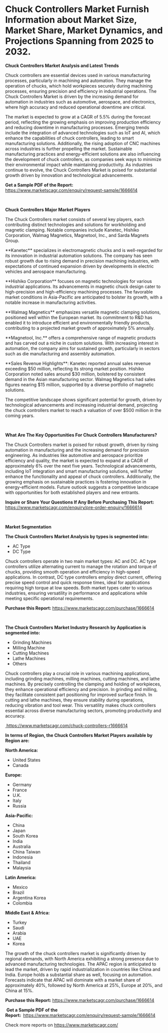 <p><h1>Chuck Controllers Market Furnish Information about Market Size, Market Share, Market Dynamics, and Projections Spanning from 2025 to 2032.</h1></p><p><strong>Chuck Controllers Market Analysis and Latest Trends</strong></p>
<p><p>Chuck controllers are essential devices used in various manufacturing processes, particularly in machining and automation. They manage the operation of chucks, which hold workpieces securely during machining processes, ensuring precision and efficiency in industrial operations. The Chuck Controllers Market is driven by the increasing demand for automation in industries such as automotive, aerospace, and electronics, where high accuracy and reduced operational downtime are critical.</p><p>The market is expected to grow at a CAGR of 5.5% during the forecast period, reflecting the growing emphasis on improving production efficiency and reducing downtime in manufacturing processes. Emerging trends include the integration of advanced technologies such as IoT and AI, which enhance the capabilities of chuck controllers, leading to smart manufacturing solutions. Additionally, the rising adoption of CNC machines across industries is further propelling the market. Sustainable manufacturing practices and energy-efficient solutions are also influencing the development of chuck controllers, as companies seek ways to minimize their environmental impact while maintaining productivity. As industries continue to evolve, the Chuck Controllers Market is poised for substantial growth driven by innovation and technological advancements.</p></p>
<p><strong>Get a Sample PDF of the Report:&nbsp;</strong> <a href="https://www.marketscagr.com/enquiry/request-sample/1666614?utm_campaign=2095&utm_medium=2&utm_source=Github&utm_content=ia&utm_term=08032025&utm_id=chuck-controllers">https://www.marketscagr.com/enquiry/request-sample/1666614</a></p>
<p>&nbsp;</p>
<p><strong>Chuck Controllers Major Market Players</strong></p>
<p><p>The Chuck Controllers market consists of several key players, each contributing distinct technologies and solutions for workholding and magnetic clamping. Notable companies include Kanetec, Hishiko Corporation, Walmag Magnetics, Magnetool, Inc., and Sarda Magnets Group.</p><p>**Kanetec** specializes in electromagnetic chucks and is well-regarded for its innovation in industrial automation solutions. The company has seen robust growth due to rising demand in precision machining industries, with expectations of continued expansion driven by developments in electric vehicles and aerospace manufacturing.</p><p>**Hishiko Corporation** focuses on magnetic technologies for various industrial applications. Its advancements in magnetic chuck design cater to high-precision and high-efficiency machining processes. The favorable market conditions in Asia-Pacific are anticipated to bolster its growth, with a notable increase in manufacturing activities.</p><p>**Walmag Magnetics** emphasizes versatile magnetic clamping solutions, positioned well within the European market. Its commitment to R&D has enabled it to introduce efficient and environmentally friendly products, contributing to a projected market growth of approximately 5% annually.</p><p>**Magnetool, Inc.** offers a comprehensive range of magnetic products and has carved out a niche in custom solutions. With increasing interest in automation, the company aims for sustained growth, particularly in sectors such as die manufacturing and assembly automation.</p><p>**Sales Revenue Highlights**: Kanetec reported annual sales revenue exceeding $50 million, reflecting its strong market position. Hishiko Corporation noted sales around $30 million, bolstered by consistent demand in the Asian manufacturing sector. Walmag Magnetics had sales figures nearing $15 million, supported by a diverse portfolio of magnetic solutions.</p><p>The competitive landscape shows significant potential for growth, driven by technological advancements and increasing industrial demand, projecting the chuck controllers market to reach a valuation of over $500 million in the coming years.</p></p>
<p>&nbsp;</p>
<p><strong>What Are The Key Opportunities For Chuck Controllers Manufacturers?</strong></p>
<p><p>The Chuck Controllers market is poised for robust growth, driven by rising automation in manufacturing and the increasing demand for precision engineering. As industries like automotive and aerospace prioritize efficiency and quality, the market is expected to expand at a CAGR of approximately 6% over the next five years. Technological advancements, including IoT integration and smart manufacturing solutions, will further enhance the functionality and appeal of chuck controllers. Additionally, the growing emphasis on sustainable practices is fostering innovation in energy-efficient models. Future outlook suggests a competitive landscape with opportunities for both established players and new entrants.</p></p>
<p><strong>Inquire or Share Your Questions If Any Before Purchasing This Report:</strong> <a href="https://www.marketscagr.com/enquiry/pre-order-enquiry/1666614?utm_campaign=2095&utm_medium=2&utm_source=Github&utm_content=ia&utm_term=08032025&utm_id=chuck-controllers">https://www.marketscagr.com/enquiry/pre-order-enquiry/1666614</a></p>
<p>&nbsp;</p>
<p><strong>Market Segmentation</strong></p>
<p><strong>The Chuck Controllers Market Analysis by types is segmented into:</strong></p>
<p><ul><li>AC Type</li><li>DC Type</li></ul></p>
<p><p>Chuck controllers operate in two main market types: AC and DC. AC type controllers utilize alternating current to manage the rotation and torque of chucks, providing smooth operation and efficiency in high-speed applications. In contrast, DC type controllers employ direct current, offering precise speed control and quick response times, ideal for applications requiring high torque at low speeds. Both market types cater to various industries, ensuring versatility in performance and applications while meeting specific operational requirements.</p></p>
<p><strong>Purchase this Report:&nbsp;</strong><a href="https://www.marketscagr.com/purchase/1666614?utm_campaign=2095&utm_medium=2&utm_source=Github&utm_content=ia&utm_term=08032025&utm_id=chuck-controllers">https://www.marketscagr.com/purchase/1666614</a></p>
<p>&nbsp;</p>
<p><strong>The Chuck Controllers Market Industry Research by Application is segmented into:</strong></p>
<p><ul><li>Grinding Machines</li><li>Milling Machine</li><li>Cutting Machines</li><li>Lathe Machines</li><li>Others</li></ul></p>
<p><p>Chuck controllers play a crucial role in various machining applications, including grinding machines, milling machines, cutting machines, and lathe machines. By precisely controlling the clamping and holding of workpieces, they enhance operational efficiency and precision. In grinding and milling, they facilitate consistent part positioning for improved surface finish. In cutting and lathe machines, they ensure stability during operations, reducing vibration and tool wear. This versatility makes chuck controllers essential across diverse manufacturing sectors, promoting productivity and accuracy.</p></p>
<p><a href="https://www.marketscagr.com/chuck-controllers-r1666614?utm_campaign=2095&utm_medium=2&utm_source=Github&utm_content=ia&utm_term=08032025&utm_id=chuck-controllers">&nbsp;https://www.marketscagr.com/chuck-controllers-r1666614</a></p>
<p><strong>In terms of Region, the Chuck Controllers Market Players available by Region are:</strong></p>
<p>
    <p> <strong> North America: </strong>
        <ul>
            <li>United States</li>
            <li>Canada</li>
        </ul>
        </p> 
    <p> <strong> Europe: </strong>
        <ul>
            <li>Germany</li>
            <li>France</li>
            <li>U.K.</li>
            <li>Italy</li>
            <li>Russia</li>
        </ul>
        </p> 
    <p> <strong> Asia-Pacific: </strong>
        <ul>
            <li>China</li>
            <li>Japan</li>
            <li>South Korea</li>
            <li>India</li>
            <li>Australia</li>
            <li>China Taiwan</li>
            <li>Indonesia</li>
            <li>Thailand</li>
            <li>Malaysia</li>
        </ul>
        </p> 
    <p> <strong> Latin America: </strong>
        <ul>
            <li>Mexico</li>
            <li>Brazil</li>
            <li>Argentina Korea</li>
            <li>Colombia</li>
        </ul>
        </p> 
    <p> <strong> Middle East & Africa: </strong>
        <ul>
            <li>Turkey</li>
            <li>Saudi</li>
            <li>Arabia</li>
            <li>UAE</li>
            <li>Korea</li>
        </ul>
    </p>
    </p>
<p><p>The growth of the chuck controllers market is significantly driven by regional demands, with North America exhibiting a strong presence due to advanced manufacturing technologies. The APAC region is anticipated to lead the market, driven by rapid industrialization in countries like China and India. Europe holds a substantial share as well, focusing on automation. Forecasts indicate that APAC will dominate with a market share of approximately 40%, followed by North America at 25%, Europe at 20%, and China at 15%.</p></p>
<p><strong>Purchase this Report: </strong><a href="https://www.marketscagr.com/purchase/1666614?utm_campaign=2095&utm_medium=2&utm_source=Github&utm_content=ia&utm_term=08032025&utm_id=chuck-controllers">https://www.marketscagr.com/purchase/1666614</a></p>
<p>&nbsp;<strong>Get a Sample PDF of the Report:&nbsp;&nbsp;</strong><a href="https://www.marketscagr.com/enquiry/request-sample/1666614?utm_campaign=2095&utm_medium=2&utm_source=Github&utm_content=ia&utm_term=08032025&utm_id=chuck-controllers">https://www.marketscagr.com/enquiry/request-sample/1666614</a></p>
<p><strong></strong></p>
<p>Check more reports on <a href="https://www.marketscagr.com/?utm_campaign=2095&utm_medium=2&utm_source=Github&utm_content=ia&utm_term=08032025&utm_id=chuck-controllers">https://www.marketscagr.com/</a></p>